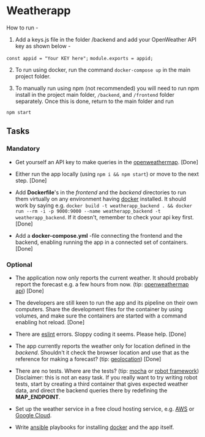 # Weatherapp

How to run -

1. Add a keys.js file in the folder /backend and add your OpenWeather API key as shown below - 

`const appid = "Your KEY here";`
`module.exports = appid;`

2. To run using docker, run the command `docker-compose up` in the main project folder. 

3. To manually run using npm (not recommended) you will need to run npm install in the project main folder, `/backend`, and `/frontend` folder separately. Once this is done, return to the main folder and run 

`npm start`   

## Tasks 

### Mandatory

* Get yourself an API key to make queries in the [openweathermap](http://openweathermap.org/). [Done]

* Either run the app locally (using `npm i && npm start`) or move to the next step. [Done]

* Add **Dockerfile**'s in the *frontend* and the *backend* directories to run them virtually on any environment having [docker](https://www.docker.com/) installed. It should work by saying e.g. `docker build -t weatherapp_backend . && docker run --rm -i -p 9000:9000 --name weatherapp_backend -t weatherapp_backend`. If it doesn't, remember to check your api key first. [Done]

* Add a **docker-compose.yml** -file connecting the frontend and the backend, enabling running the app in a connected set of containers. [Done]

### Optional 

* The application now only reports the current weather. It should probably report the forecast e.g. a few hours from now. (tip: [openweathermap api](https://openweathermap.org/forecast5)) [Done]

* The developers are still keen to run the app and its pipeline on their own computers. Share the development files for the container by using volumes, and make sure the containers are started with a command enabling hot reload. [Done]

* There are [eslint](http://eslint.org/) errors. Sloppy coding it seems. Please help. [Done]

* The app currently reports the weather only for location defined in the *backend*. Shouldn't it check the browser location and use that as the reference for making a forecast? (tip: [geolocation](https://developer.mozilla.org/en-US/docs/Web/API/Geolocation/Using_geolocation)) [Done]

* There are no tests. Where are the tests? (tip: [mocha](https://mochajs.org/) or [robot framework](http://robotframework.org/)) Disclaimer: this is not an easy task. If you really want to try writing robot tests, start by creating a third container that gives expected weather data, and direct the backend queries there by redefining the **MAP_ENDPOINT**.

* Set up the weather service in a free cloud hosting service, e.g. [AWS](https://aws.amazon.com/free/) or [Google Cloud](https://cloud.google.com/free/).

* Write [ansible](http://docs.ansible.com/ansible/intro.html) playbooks for installing [docker](https://www.docker.com/) and the app itself.
